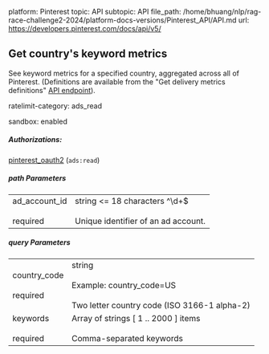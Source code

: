 platform: Pinterest
topic: API
subtopic: API
file_path: /home/bhuang/nlp/rag-race-challenge2-2024/platform-docs-versions/Pinterest_API/API.md
url: https://developers.pinterest.com/docs/api/v5/

## [](#operation/country_keywords_metrics/get)Get country's keyword metrics

See keyword metrics for a specified country, aggregated across all of Pinterest. (Definitions are available from the "Get delivery metrics definitions" [API endpoint](https://developers.pinterest.com/docs/api/v5/#operation/delivery_metrics/get)).

ratelimit-category: ads\_read

sandbox: enabled

##### Authorizations:

[pinterest\_oauth2](#section/Authentication/pinterest_oauth2) (`ads:read`)

##### path Parameters

|     |     |
| --- | --- |
| ad\_account\_id<br><br>required | string <= 18 characters ^\\d+$<br><br>Unique identifier of an ad account. |

##### query Parameters

|     |     |
| --- | --- |
| country\_code<br><br>required | string<br><br>Example: country\_code=US<br><br>Two letter country code (ISO 3166-1 alpha-2) |
| keywords<br><br>required | Array of strings \[ 1 .. 2000 \] items<br><br>Comma-separated keywords |
